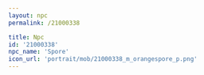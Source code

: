 ```yaml
---
layout: npc
permalink: /21000338

title: Npc
id: '21000338'
npc_name: 'Spore'
icon_url: 'portrait/mob/21000338_m_orangespore_p.png'
---
```


